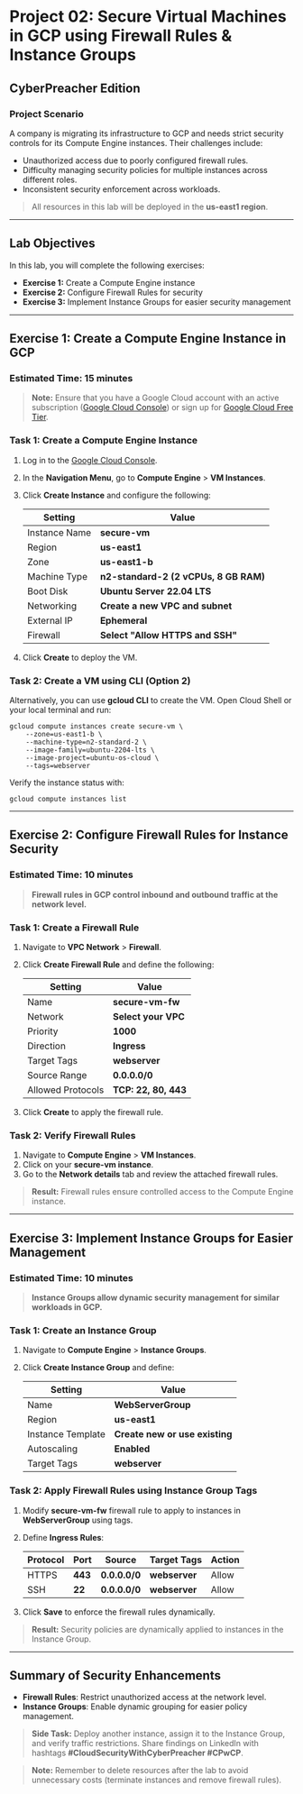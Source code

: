 # **Project 02: Secure Virtual Machines in GCP using Firewall Rules & Instance Groups**  
## **CyberPreacher Edition**  

### **Project Scenario**  
A company is migrating its infrastructure to GCP and needs strict security controls for its Compute Engine instances. Their challenges include:  

- Unauthorized access due to poorly configured firewall rules.  
- Difficulty managing security policies for multiple instances across different roles.  
- Inconsistent security enforcement across workloads.  

> All resources in this lab will be deployed in the **us-east1 region**.  

---

## **Lab Objectives**  
In this lab, you will complete the following exercises:  

- **Exercise 1:** Create a Compute Engine instance  
- **Exercise 2:** Configure Firewall Rules for security  
- **Exercise 3:** Implement Instance Groups for easier security management  

---

## **Exercise 1: Create a Compute Engine Instance in GCP**  

### **Estimated Time:** 15 minutes  

> **Note:** Ensure that you have a Google Cloud account with an active subscription ([Google Cloud Console](https://console.cloud.google.com)) or sign up for [Google Cloud Free Tier](https://cloud.google.com/free).  

### **Task 1: Create a Compute Engine Instance**  

1. Log in to the [Google Cloud Console](https://console.cloud.google.com).  
2. In the **Navigation Menu**, go to **Compute Engine** > **VM Instances**.  
3. Click **Create Instance** and configure the following:  

   |Setting|Value|  
   |---|---|  
   |Instance Name|**secure-vm**|  
   |Region|**us-east1**|  
   |Zone|**us-east1-b**|  
   |Machine Type|**n2-standard-2 (2 vCPUs, 8 GB RAM)**|  
   |Boot Disk|**Ubuntu Server 22.04 LTS**|  
   |Networking|**Create a new VPC and subnet**|  
   |External IP|**Ephemeral**|  
   |Firewall|**Select "Allow HTTPS and SSH"**|  

4. Click **Create** to deploy the VM.  

### **Task 2: Create a VM using CLI (Option 2)**  

Alternatively, you can use **gcloud CLI** to create the VM. Open Cloud Shell or your local terminal and run:

```shell
gcloud compute instances create secure-vm \
    --zone=us-east1-b \
    --machine-type=n2-standard-2 \
    --image-family=ubuntu-2204-lts \
    --image-project=ubuntu-os-cloud \
    --tags=webserver
```

Verify the instance status with:

```shell
gcloud compute instances list
```

---

## **Exercise 2: Configure Firewall Rules for Instance Security**  

### **Estimated Time:** 10 minutes  

> **Firewall rules in GCP control inbound and outbound traffic at the network level.**  

### **Task 1: Create a Firewall Rule**  

1. Navigate to **VPC Network** > **Firewall**.  
2. Click **Create Firewall Rule** and define the following:  

   |Setting|Value|  
   |---|---|  
   |Name|**secure-vm-fw**|  
   |Network|**Select your VPC**|  
   |Priority|**1000**|  
   |Direction|**Ingress**|  
   |Target Tags|**webserver**|  
   |Source Range|**0.0.0.0/0**|  
   |Allowed Protocols|**TCP: 22, 80, 443**|  

3. Click **Create** to apply the firewall rule.  

### **Task 2: Verify Firewall Rules**  

1. Navigate to **Compute Engine** > **VM Instances**.  
2. Click on your **secure-vm instance**.  
3. Go to the **Network details** tab and review the attached firewall rules.  

> **Result:** Firewall rules ensure controlled access to the Compute Engine instance.  

---

## **Exercise 3: Implement Instance Groups for Easier Management**  

### **Estimated Time:** 10 minutes  

> **Instance Groups allow dynamic security management for similar workloads in GCP.**  

### **Task 1: Create an Instance Group**  

1. Navigate to **Compute Engine** > **Instance Groups**.  
2. Click **Create Instance Group** and define:  

   |Setting|Value|  
   |---|---|  
   |Name|**WebServerGroup**|  
   |Region|**us-east1**|  
   |Instance Template|**Create new or use existing**|  
   |Autoscaling|**Enabled**|  
   |Target Tags|**webserver**|  

### **Task 2: Apply Firewall Rules using Instance Group Tags**  

1. Modify **secure-vm-fw** firewall rule to apply to instances in **WebServerGroup** using tags.  
2. Define **Ingress Rules**:  

   |Protocol|Port|Source|Target Tags|Action|  
   |---|---|---|---|---|  
   |HTTPS|**443**|**0.0.0.0/0**|**webserver**|Allow|  
   |SSH|**22**|**0.0.0.0/0**|**webserver**|Allow|  

3. Click **Save** to enforce the firewall rules dynamically.  

> **Result:** Security policies are dynamically applied to instances in the Instance Group.

---

## **Summary of Security Enhancements**  

- **Firewall Rules**: Restrict unauthorized access at the network level.  
- **Instance Groups**: Enable dynamic grouping for easier policy management.  

> **Side Task:** Deploy another instance, assign it to the Instance Group, and verify traffic restrictions. Share findings on LinkedIn with hashtags **#CloudSecurityWithCyberPreacher #CPwCP**.  

> **Note:** Remember to delete resources after the lab to avoid unnecessary costs (terminate instances and remove firewall rules).  